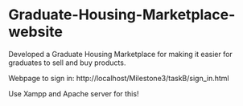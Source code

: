 # Graduate-Housing-Marketplace-website
Developed a Graduate Housing Marketplace for making it easier for graduates to sell and buy products.

Webpage to sign in: http://localhost/Milestone3/taskB/sign_in.html

Use Xampp and Apache server for this!
